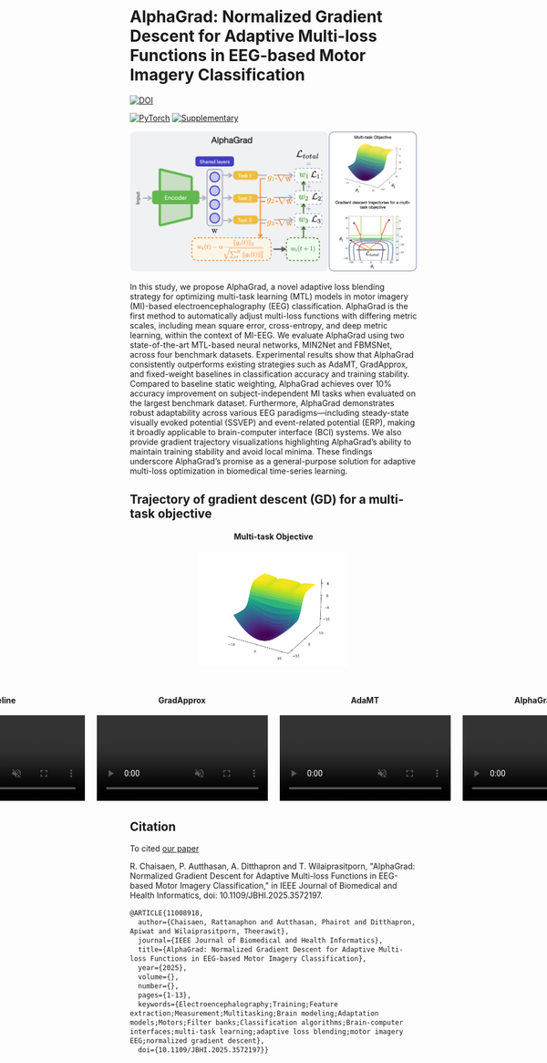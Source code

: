 # AlphaGrad: Normalized Gradient Descent for Adaptive Multi-loss Functions in EEG-based Motor Imagery Classification

[![DOI](https://img.shields.io/badge/DOI-10.1109/JBHI.2025.3572197-blue)](https://ieeexplore.ieee.org/document/11008918)

[![PyTorch](https://img.shields.io/badge/PyTorch-EE4C2C?style=for-the-badge&logo=pytorch&logoColor=white)](https://pytorch.org/get-started/previous-versions/)
[![Supplementary](https://img.shields.io/badge/Supplementary-PDF-<brightgreen>?style=for-the-badge)](https://alphagrad.github.io/static/pdf/Supplementary-material.pdf)

![AlphaGrad](./static/images/GA-web.png)

In this study, we propose AlphaGrad, a novel adaptive loss blending strategy for optimizing multi-task learning (MTL) models in motor imagery (MI)-based electroencephalography (EEG) classification. AlphaGrad is the first method to automatically adjust multi-loss functions with differing metric scales, including mean square error, cross-entropy, and deep metric learning, within the context of MI-EEG. We evaluate AlphaGrad using two state-of-the-art MTL-based neural networks, MIN2Net and FBMSNet, across four benchmark datasets. Experimental results show that AlphaGrad consistently outperforms existing strategies such as AdaMT, GradApprox, and fixed-weight baselines in classification accuracy and training stability. Compared to baseline static weighting, AlphaGrad achieves over 10% accuracy improvement on subject-independent MI tasks when evaluated on the largest benchmark dataset. Furthermore, AlphaGrad demonstrates robust adaptability across various EEG paradigms—including steady-state visually evoked potential (SSVEP) and event-related potential (ERP), making it broadly applicable to brain-computer interface (BCI) systems. We also provide gradient trajectory visualizations highlighting AlphaGrad’s ability to maintain training stability and avoid local minima. These findings underscore AlphaGrad’s promise as a general-purpose solution for adaptive multi-loss optimization in biomedical time-series learning.

## Trajectory of gradient descent (GD) for a multi-task objective

<div style="text-align: center; margin-bottom: 2em;">
  <h4>Multi-task Objective</h4>
  <img src="./static/images/toys/3d-obj.png" height="200px">
</div>

<!-- First Row: Baseline + GradApprox -->
<div style="display: flex; justify-content: center; gap: 1.5em; margin-bottom: 2em;">
  <div style="text-align: center;">
    <h4>Baseline</h4>
    <video src="./static/videos/Fixed-video.mp4" autoplay muted loop playsinline height="150px"></video>
  </div>
  <div style="text-align: center;">
    <h4>GradApprox</h4>
    <video src="./static/videos/GradApprox-video.mp4" autoplay muted loop playsinline height="150px"></video>
  </div>
  <div style="text-align: center;">
    <h4>AdaMT</h4>
    <video src="./static/videos/AdaMT-video.mp4" autoplay muted loop playsinline height="150px"></video>
  </div>
  <div style="text-align: center;">
    <h4>AlphaGrad (ours)</h4>
    <video src="./static/videos/AlphaGrad-video.mp4" autoplay muted loop playsinline height="150px"></video>
  </div>
</div>



## Citation

To cited [our paper](https://ieeexplore.ieee.org/document/11008918)

R. Chaisaen, P. Autthasan, A. Ditthapron and T. Wilaiprasitporn, "AlphaGrad: Normalized Gradient Descent for Adaptive Multi-loss Functions in EEG-based Motor Imagery Classification," in IEEE Journal of Biomedical and Health Informatics, doi: 10.1109/JBHI.2025.3572197.

```
@ARTICLE{11008918,
  author={Chaisaen, Rattanaphon and Autthasan, Phairot and Ditthapron, Apiwat and Wilaiprasitporn, Theerawit},
  journal={IEEE Journal of Biomedical and Health Informatics}, 
  title={AlphaGrad: Normalized Gradient Descent for Adaptive Multi-loss Functions in EEG-based Motor Imagery Classification}, 
  year={2025},
  volume={},
  number={},
  pages={1-13},
  keywords={Electroencephalography;Training;Feature extraction;Measurement;Multitasking;Brain modeling;Adaptation models;Motors;Filter banks;Classification algorithms;Brain-computer interfaces;multi-task learning;adaptive loss blending;motor imagery EEG;normalized gradient descent},
  doi={10.1109/JBHI.2025.3572197}}
```